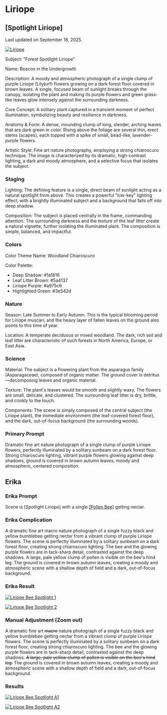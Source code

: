 # Liriope

## [Spotlight Liriope]

Last updated on September 16, 2025.

[![Liriope](/Assets/Raw/Liriope.jpeg)](/Assets/Raw/Liriope.jpeg)

Subject: "Forest Spotlight Liriope"

Name: Beacon in the Undergrowth

Description: A moody and atmospheric photograph of a single clump of purple Liriope (Lilyturf) flowers growing on a dark forest floor covered in brown leaves. A single, focused beam of sunlight breaks through the canopy, isolating the plant and making its purple flowers and green grass-like leaves glow intensely against the surrounding darkness.

Core Concept: A solitary plant captured in a transient moment of perfect illumination, symbolizing beauty and resilience in darkness.

Anatomy & Form: A dense, mounding clump of long, slender, arching leaves that are dark green in color. Rising above the foliage are several thin, erect stems (scapes), each topped with a spike of small, bead-like, lavender-purple flowers.

Artistic Style: Fine art nature photography, employing a strong chiaroscuro technique. The image is characterized by its dramatic, high-contrast lighting, a dark and moody atmosphere, and a selective focus that isolates the subject.

### Staging

Lighting: The defining feature is a single, direct beam of sunlight acting as a natural spotlight from above. This creates a powerful "low-key" lighting effect, with a brightly illuminated subject and a background that falls off into deep shadow.

Composition: The subject is placed centrally in the frame, commanding attention. The surrounding darkness and the texture of the leaf litter create a natural vignette, further isolating the illuminated plant. The composition is simple, balanced, and impactful.

### Colors

Color Theme Name: Woodland Chiaroscuro

Color Palette:

- Deep Shadow: #1a1816
- Leaf Litter Brown: #5a4137
- Liriope Purple: #a975c6
- Highlighted Green: #3e542d

### Nature

Season: Late Summer to Early Autumn. This is the typical blooming period for Liriope muscari, and the heavy layer of fallen leaves on the ground also points to this time of year.

Location: A temperate deciduous or mixed woodland. The dark, rich soil and leaf litter are characteristic of such forests in North America, Europe, or East Asia.

### Science

Material: The subject is a flowering plant from the asparagus family (Asparagaceae), composed of organic matter. The ground cover is detritus—decomposing leaves and organic material.

Texture: The plant's leaves would be smooth and slightly waxy. The flowers are small, delicate, and clustered. The surrounding leaf litter is dry, brittle, and crinkly to the touch.

Components: The scene is simply composed of the central subject (the Liriope plant), the immediate environment (the leaf-covered forest floor), and the dark, out-of-focus background (the surrounding woods).

### Primary Prompt

Dramatic fine art nature photograph of a single clump of purple Liriope flowers, perfectly illuminated by a solitary sunbeam on a dark forest floor. Strong chiaroscuro lighting, vibrant purple flowers glowing against deep shadows, ground is covered in brown autumn leaves, moody and atmospheric, centered composition.

## Erika

### Erika Prompt

Scene is [Spotlight Liriope] with a single [[Pollen Bee]](../Animals/Bee.md) getting nectar.

### Erika Complication

A dramatic fine art macro nature photograph of a single fuzzy black and yellow bumblebee getting nectar from a vibrant clump of purple Liriope flowers. The scene is perfectly illuminated by a solitary sunbeam on a dark forest floor, creating strong chiaroscuro lighting. The bee and the glowing purple flowers are in tack-sharp detail, contrasted against the deep shadows. A large, pale yellow clump of pollen is visible on the bee's hind leg. The ground is covered in brown autumn leaves, creating a moody and atmospheric scene with a shallow depth of field and a dark, out-of-focus background.

### Erika Result

[![Liriope Bee Spotlight 1](/Assets/Generated/LiriopeBeeSpotlight1.png)](/Assets/Generated/LiriopeBeeSpotlight1.png)

[![Liriope Bee Spotlight 2](/Assets/Generated/LiriopeBeeSpotlight2.png)](/Assets/Generated/LiriopeBeeSpotlight2.png)

### Manual Adjustment (Zoom out)

A dramatic fine art ~~macro~~ nature photograph of a single fuzzy black and yellow bumblebee getting nectar from a vibrant clump of purple Liriope flowers. The scene is perfectly illuminated by a solitary sunbeam on a dark forest floor, creating strong chiaroscuro lighting. The bee and the glowing purple flowers are in tack-sharp detail, contrasted against the deep shadows. ~~A large, pale yellow clump of pollen is visible on the bee's hind leg.~~ The ground is covered in brown autumn leaves, creating a moody and atmospheric scene with a shallow depth of field and a dark, out-of-focus background.

### Results

[![Liriope Bee Spotlight A1](/Assets/Generated/LiriopeBeeSpotlightA1.png)](/Assets/Generated/LiriopeBeeSpotlightA1.png)

[![Liriope Bee Spotlight A2](/Assets/Generated/LiriopeBeeSpotlightA2.png)](/Assets/Generated/LiriopeBeeSpotlightA2.png)
